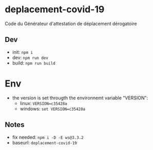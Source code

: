 # deplacement-covid-19
Code du Générateur d'attestation de déplacement dérogatoire

## Dev
* init: `npm i`
* dev: `npm run dev`
* build: `npm run build`

# Env
* the version is set througth the environnemt variable "VERSION":
  * linux: `VERSION=c35428a`
  * windows: `set VERSION=c35428a`
  
## Notes
  * fix needed: `npm i -D -E ws@3.3.2`
  * baseurl: `deplacement-covid-19`
